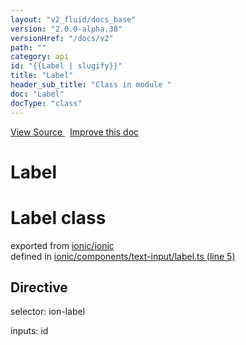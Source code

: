 ```yaml
---
layout: "v2_fluid/docs_base"
version: "2.0.0-alpha.38"
versionHref: "/docs/v2"
path: ""
category: api
id: "{{Label | slugify}}"
title: "Label"
header_sub_title: "Class in module "
doc: "Label"
docType: "class"
---
```



<div class="improve-docs">
  <a href='http://github.com/driftyco/ionic2/tree/master/ionic/components/text-input/label.ts#L4'>
    View Source
  </a>
  &nbsp;
  <a href='http://github.com/driftyco/ionic2/edit/master/ionic/components/text-input/label.ts#L4'>
    Improve this doc
  </a>
</div>




<h1 class="api-title">

  Label



</h1>







<h1 class="class export">Label <span class="type">class</span></h1>
<p class="module">exported from <a href='undefined'>ionic/ionic</a><br/>
defined in <a href="https://github.com/driftyco/ionic2/tree/master/ionic/components/text-input/label.ts#L5-L62">ionic/components/text-input/label.ts (line 5)</a>
</p>
<h2>Directive</h2>
  <span>selector: ion-label</span>

  <span>inputs: id</span>



